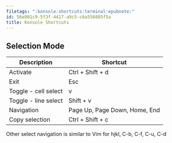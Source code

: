 ```yaml
---
filetags: ":konsole:shortcuts:terminal:epubnote:"
id: 56e801c9-5f3f-4417-a9c5-c6a556885f5a
title: Konsole Shortcuts
---
```


## Selection Mode

| Description          | Shortcut                      |
|----------------------|-------------------------------|
| Activate             | Ctrl + Shift + d              |
| Exit                 | Esc                           |
| Toggle - cell select | v                             |
| Toggle - line select | Shift + v                     |
| Navigation           | Page Up, Page Down, Home, End |
| Copy selection       | Ctrl + Shift + c              |

Other select navigation is similar to Vim for hjkl, C-b, C-f, C-u, C-d
